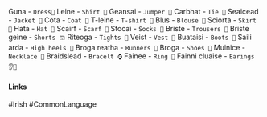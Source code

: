 Guna - `Dress👗`
Leine - `Shirt 👕`
Geansai - `Jumper 👕`
Carbhat - `Tie 👔`
Seaicead - `Jacket 🦺`
Cota - `Coat 🧥`
T-leine - `T-shirt 👚`
Blus - `Blouse 👚`
Sciorta - `Skirt 👗`
Hata - `Hat 🎩`
Scairf - `Scarf 🧣`
Stocai - `Socks 🧦`
Briste - `Trousers 👖`
Briste geine - `Shorts 🩳`
Riteoga - `Tights 👖`
Veist - `Vest 🎽`
Buataisi - `Boots 👢`
Saili arda - `High heels 👠`
Broga reatha - `Runners 👟`
Broga - `Shoes 👞`
Muinice - `Necklace 📿`
Braidslead - `Bracelt ⌚`
Fainee - `Ring 💍`
Fainni cluaise - `Earings 👂💍`

#### Links
#Irish #CommonLanguage 